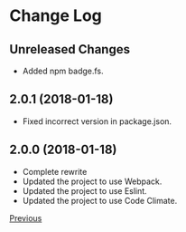 # Change Log

## Unreleased Changes

* Added npm badge.fs.

## 2.0.1 (2018-01-18)
		
* Fixed incorrect version in package.json.

## 2.0.0 (2018-01-18)

* Complete rewrite
* Updated the project to use Webpack.
* Updated the project to use Eslint.
* Updated the project to use Code Climate.

[Previous](https://github.com/combojs/combo-seed/blob/1.1.0/CHANGELOG.md)